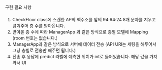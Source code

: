 구현 필요 사항
####
1. CheckFloor class에 스캔한 AP의 맥주소를 앞의 94:64:24 8개 문자를 지우고 념겨주어 층 수를 받아옵니다.
2. 받아온 층 수에 따라 ManagerApp 과 같은 방식으로 층별 모델에 Mapping (room 번호는 없습니다.)
3. ManagerApp과 같은 방식으로 서버에 데이터 전송 (API URI는 세팅을 해두어서 그냥 층별로 전송만 해주면 됩니다.)
4. 전송 후 응답에 predict 라벨에 예측한 위치가 int로 들어있습니다. 해당 값을 가져와서 UI
